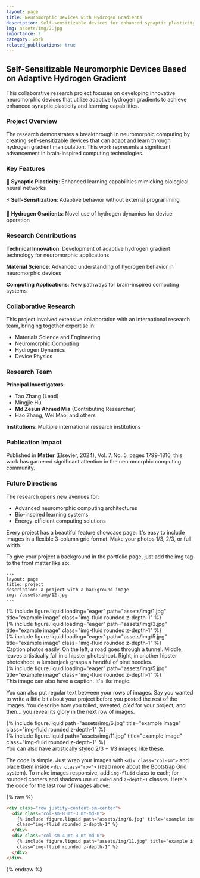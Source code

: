 ```yaml
---
layout: page
title: Neuromorphic Devices with Hydrogen Gradients
description: Self-sensitizable devices for enhanced synaptic plasticity
img: assets/img/2.jpg
importance: 2
category: work
related_publications: true
---
```


## Self-Sensitizable Neuromorphic Devices Based on Adaptive Hydrogen Gradient

This collaborative research project focuses on developing innovative neuromorphic devices that utilize adaptive hydrogen gradients to achieve enhanced synaptic plasticity and learning capabilities.

### Project Overview

The research demonstrates a breakthrough in neuromorphic computing by creating self-sensitizable devices that can adapt and learn through hydrogen gradient manipulation. This work represents a significant advancement in brain-inspired computing technologies.

### Key Features

🧠 **Synaptic Plasticity**: Enhanced learning capabilities mimicking biological neural networks

⚡ **Self-Sensitization**: Adaptive behavior without external programming

🔬 **Hydrogen Gradients**: Novel use of hydrogen dynamics for device operation

### Research Contributions

**Technical Innovation**: Development of adaptive hydrogen gradient technology for neuromorphic applications

**Material Science**: Advanced understanding of hydrogen behavior in neuromorphic devices

**Computing Applications**: New pathways for brain-inspired computing systems

### Collaborative Research

This project involved extensive collaboration with an international research team, bringing together expertise in:

- Materials Science and Engineering
- Neuromorphic Computing
- Hydrogen Dynamics
- Device Physics

### Research Team

**Principal Investigators**:

- Tao Zhang (Lead)
- Mingjie Hu
- **Md Zesun Ahmed Mia** (Contributing Researcher)
- Hao Zhang, Wei Mao, and others

**Institutions**: Multiple international research institutions

### Publication Impact

Published in **Matter** (Elsevier, 2024), Vol. 7, No. 5, pages 1799-1816, this work has garnered significant attention in the neuromorphic computing community.

### Future Directions

The research opens new avenues for:

- Advanced neuromorphic computing architectures
- Bio-inspired learning systems
- Energy-efficient computing solutions

Every project has a beautiful feature showcase page.
It's easy to include images in a flexible 3-column grid format.
Make your photos 1/3, 2/3, or full width.

To give your project a background in the portfolio page, just add the img tag to the front matter like so:

    ---
    layout: page
    title: project
    description: a project with a background image
    img: /assets/img/12.jpg
    ---

<div class="row">
    <div class="col-sm mt-3 mt-md-0">
        {% include figure.liquid loading="eager" path="assets/img/1.jpg" title="example image" class="img-fluid rounded z-depth-1" %}
    </div>
    <div class="col-sm mt-3 mt-md-0">
        {% include figure.liquid loading="eager" path="assets/img/3.jpg" title="example image" class="img-fluid rounded z-depth-1" %}
    </div>
    <div class="col-sm mt-3 mt-md-0">
        {% include figure.liquid loading="eager" path="assets/img/5.jpg" title="example image" class="img-fluid rounded z-depth-1" %}
    </div>
</div>
<div class="caption">
    Caption photos easily. On the left, a road goes through a tunnel. Middle, leaves artistically fall in a hipster photoshoot. Right, in another hipster photoshoot, a lumberjack grasps a handful of pine needles.
</div>
<div class="row">
    <div class="col-sm mt-3 mt-md-0">
        {% include figure.liquid loading="eager" path="assets/img/5.jpg" title="example image" class="img-fluid rounded z-depth-1" %}
    </div>
</div>
<div class="caption">
    This image can also have a caption. It's like magic.
</div>

You can also put regular text between your rows of images.
Say you wanted to write a little bit about your project before you posted the rest of the images.
You describe how you toiled, sweated, _bled_ for your project, and then... you reveal its glory in the next row of images.

<div class="row justify-content-sm-center">
    <div class="col-sm-8 mt-3 mt-md-0">
        {% include figure.liquid path="assets/img/6.jpg" title="example image" class="img-fluid rounded z-depth-1" %}
    </div>
    <div class="col-sm-4 mt-3 mt-md-0">
        {% include figure.liquid path="assets/img/11.jpg" title="example image" class="img-fluid rounded z-depth-1" %}
    </div>
</div>
<div class="caption">
    You can also have artistically styled 2/3 + 1/3 images, like these.
</div>

The code is simple.
Just wrap your images with `<div class="col-sm">` and place them inside `<div class="row">` (read more about the <a href="https://getbootstrap.com/docs/4.4/layout/grid/">Bootstrap Grid</a> system).
To make images responsive, add `img-fluid` class to each; for rounded corners and shadows use `rounded` and `z-depth-1` classes.
Here's the code for the last row of images above:

{% raw %}

```html
<div class="row justify-content-sm-center">
  <div class="col-sm-8 mt-3 mt-md-0">
    {% include figure.liquid path="assets/img/6.jpg" title="example image"
    class="img-fluid rounded z-depth-1" %}
  </div>
  <div class="col-sm-4 mt-3 mt-md-0">
    {% include figure.liquid path="assets/img/11.jpg" title="example image"
    class="img-fluid rounded z-depth-1" %}
  </div>
</div>
```

{% endraw %}
